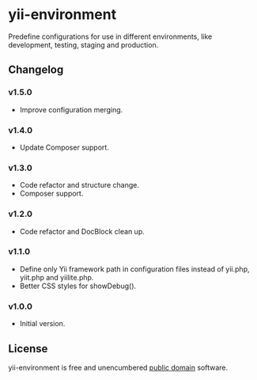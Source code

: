 yii-environment
=========

Predefine configurations for use in different environments, like development, testing, staging and production.

Changelog
---------

### v1.5.0

- Improve configuration merging.

### v1.4.0

- Update Composer support.

### v1.3.0

- Code refactor and structure change.
- Composer support.

### v1.2.0

- Code refactor and DocBlock clean up.

### v1.1.0

- Define only Yii framework path in configuration files instead of yii.php, yiit.php and yiilite.php.
- Better CSS styles for showDebug().

### v1.0.0

- Initial version.

License
-------

yii-environment is free and unencumbered [public domain][Unlicense] software.

[Unlicense]: http://unlicense.org/